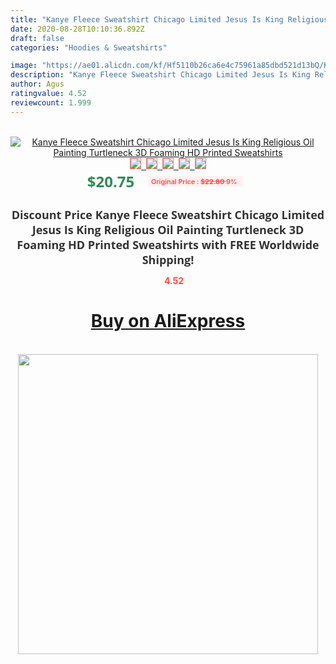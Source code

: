 ```yaml
---
title: "Kanye Fleece Sweatshirt Chicago Limited Jesus Is King Religious Oil Painting Turtleneck 3D Foaming HD Printed Sweatshirts"
date: 2020-08-28T10:10:36.892Z
draft: false
categories: "Hoodies & Sweatshirts"

image: "https://ae01.alicdn.com/kf/Hf5110b26ca6e4c75961a85dbd521d13bQ/Kanye-Fleece-Sweatshirt-Chicago-Limited-Jesus-Is-King-Religious-Oil-Painting-Turtleneck-3D-Foaming-HD-Printed.jpg"
description: "Kanye Fleece Sweatshirt Chicago Limited Jesus Is King Religious Oil Painting Turtleneck 3D Foaming HD Printed Sweatshirts"
author: Agus
ratingvalue: 4.52
reviewcount: 1.999
---
```

<br>
<div style="text-align: center;">
<a href="https://s.click.aliexpress.com/e/_AUbOxx" target="_blank" rel="nofollow noopener noreferrer"><img alt="Kanye Fleece Sweatshirt Chicago Limited Jesus Is King Religious Oil Painting Turtleneck 3D Foaming HD Printed Sweatshirts" class="magnifier-image" src="https://ae01.alicdn.com/kf/Hf5110b26ca6e4c75961a85dbd521d13bQ/Kanye-Fleece-Sweatshirt-Chicago-Limited-Jesus-Is-King-Religious-Oil-Painting-Turtleneck-3D-Foaming-HD-Printed.jpg_640x640.jpg">
<br>
<img style="border:1px solid salmon" src="https://ae01.alicdn.com/kf/Hf5110b26ca6e4c75961a85dbd521d13bQ/Kanye-Fleece-Sweatshirt-Chicago-Limited-Jesus-Is-King-Religious-Oil-Painting-Turtleneck-3D-Foaming-HD-Printed.jpg_120x120.jpg">&nbsp;&nbsp;<img style="border:1px solid salmon" src="https://ae01.alicdn.com/kf/Hc5aa677370754b2fa1a50f49e31757a1X/Kanye-Fleece-Sweatshirt-Chicago-Limited-Jesus-Is-King-Religious-Oil-Painting-Turtleneck-3D-Foaming-HD-Printed.jpg_120x120.jpg">&nbsp;&nbsp;<img style="border:1px solid salmon" src="https://ae01.alicdn.com/kf/H97185225da3f4cb4bb3566545c78b2e8N/Kanye-Fleece-Sweatshirt-Chicago-Limited-Jesus-Is-King-Religious-Oil-Painting-Turtleneck-3D-Foaming-HD-Printed.jpg_120x120.jpg">&nbsp;&nbsp;<img style="border:1px solid salmon" src="https://ae01.alicdn.com/kf/Hba0c86b5bb594a4f88858e509d83568aL/Kanye-Fleece-Sweatshirt-Chicago-Limited-Jesus-Is-King-Religious-Oil-Painting-Turtleneck-3D-Foaming-HD-Printed.jpg_120x120.jpg">&nbsp;&nbsp;<img style="border:1px solid salmon" src="https://ae01.alicdn.com/kf/Hb974c37d090a4c22aaac4ee8ba90d32fI/Kanye-Fleece-Sweatshirt-Chicago-Limited-Jesus-Is-King-Religious-Oil-Painting-Turtleneck-3D-Foaming-HD-Printed.jpg_120x120.jpg"></a></div><br0>
<div style="text-align: center;"><span style="background-color: white; border: 0px; box-sizing: border-box; color: seagreen; display: inline-block; font-family: &quot;open sans&quot; , &quot;arial&quot; , &quot;helvetica&quot; , sans-serif , &quot;heiti&quot;; font-size: 24px; font-stretch: inherit; font-weight: 700; line-height: inherit; margin: 0px 10px 0px 0px; padding: 0px; vertical-align: middle;">$20.75 </span>
<span style="background: rgb(255 , 241 , 241); border-radius: 3px; border: 0px; box-sizing: border-box; color: #ff4747; display: inline-block; font-family: inherit; font-size: 12px; font-stretch: inherit; font-style: inherit; font-variant: inherit; font-weight: 600; line-height: inherit; margin: 0px; padding: 2px 5px; transform: scale(0.9); vertical-align: middle;">Original Price : <b style="text-decoration: line-through;">$22.80 </b> 9%&nbsp;&nbsp;</span></div>
<h1 style="color: #333333; display: inline-block; font-family: &quot;open sans&quot; , &quot;arial&quot; , &quot;helvetica&quot; , sans-serif , &quot;heiti&quot;; font-size: 18px; font-stretch: inherit; font-weight: 700; text-align: center;">Discount Price Kanye Fleece Sweatshirt Chicago Limited Jesus Is King Religious Oil Painting Turtleneck 3D Foaming HD Printed Sweatshirts with FREE Worldwide Shipping!</h1>
<div style="color: #ff4747; text-align: center;">
<img src="https://4.bp.blogspot.com/-M0ZcTcb-5uY/XleCXlxnR4I/AAAAAAAAAEc/OrjgMkXV1oMQFaCRZj5HQwOCBcu3w1FegCPcBGAYYCw/s1600/star.png" style="height: 15px;">&nbsp;<b>4.52</b></div>
<div class="button_cont" align="center"><a class="buynow_a" href="https://s.click.aliexpress.com/e/_AUbOxx" target="_blank" rel="nofollow noopener noreferrer"><H1>Buy on AliExpress</H1></a></div><br>
<div class="separator" style="clear: both; text-align: center;">
<img src="https://lh3.googleusercontent.com/-pTy5HemUv9M/XlePHvY0dAI/AAAAAAAAAE4/0nX5iRUoIWY8eMW9Dpxeirr157OZliDIgCLcBGAsYHQ/s1600/badge.gif" width="480">
</div>
